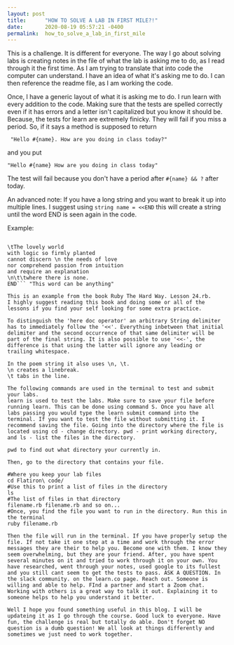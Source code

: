 ```yaml
---
layout: post
title:      "HOW TO SOLVE A LAB IN FIRST MILE?!"
date:       2020-08-19 05:57:21 -0400
permalink:  how_to_solve_a_lab_in_first_mile
---
```



This is a challenge. It is different for everyone. The way I go about solving labs is creating notes in the file of what the lab is asking me to do, as I read through it the first time. As I am trying to translate that into code the computer can understand. I have an idea of what it's asking me to do. I can then reference the readme file, as I am working the code. 

Once, I have a generic layout of what it is asking me to do. I run learn with every addition to the code. Making sure that the tests are spelled correctly even if it has errors and a letter isn't capitalized but you know it should be. Because, the tests for learn are extremely finicky. They will fail if you miss a period. So, if it says a method is supposed to return

` "Hello #{name}. How are you doing in class today?"`

and you put 

`"Hello #{name} How are you doing in class today"`

The test will fail because you don't have a period after `#{name} && ?` after today.

An advanced note:
If you have a long string and you want to break it up into multiple lines. I suggest using 
`string name = <<END` this will create a string until the word END is seen again in the code.

Example:
```poem = <<END

\tThe lovely world
with logic so firmly planted
cannot discern \n the needs of love 
nor comprehend passion from intuition
and require an explanation
\n\t\twhere there is none.
END``` "This word can be anything"

This is an example from the book Ruby The Hard Way. Lesson 24.rb.
I highly suggest reading this book and doing some or all of the lessons if you find your self looking for some extra practice.

To distinguish the 'here doc operator' an arbitrary String delimiter has to immediately follow the '<<'. Everything inbetween that initial delimiter and the second occurrence of that same delimiter will be part of the final string. It is also possible to use '<<-', the difference is that using the latter will ignore any leading or trailing whitespace.

In the poem string it also uses \n, \t. 
\n creates a linebreak. 
\t tabs in the line.

The following commands are used in the terminal to test and submit your labs. 
learn is used to test the labs. Make sure to save your file before running learn. This can be done using command S. Once you have all labs passing you would type the learn submit command into the terminal. If you want to test the file without submitting it. I recommend saving the file. Going into the directory where the file is located using cd - change directory. pwd - print working directory, and ls - list the files in the directory.

pwd to find out what directory your currently in.

Then, go to the directory that contains your file.

#Where you keep your lab files
cd Flatiron\ code/ 
#Use this to print a list of files in the directory
ls
#The list of files in that directory
filename.rb filename.rb and so on...
#Once, you find the file you want to run in the directory. Run this in the terminal
ruby filename.rb

Then the file will run in the terminal. If you have properly setup the file. If not take it one step at a time and work through the error messages they are their to help you. Become one with them. I know they seem overwhelming, but they are your friend. After, you have spent several minutes on it and tried to work through it on your own. You have researched, went through your notes, used google to its fullest and you still cant seem to get the tests to pass. ASK A QUESTION. In the slack community. on the learn.co page. Reach out. Someone is willing and able to help. FInd a partner and start a Zoom chat. Working with others is a great way to talk it out. Explaining it to someone helps to help you understand it better. 

Well I hope you found something useful in this blog. I will be updateing it as I go through the course. Good luck to everyone. Have fun, the challenge is real but totally do able. Don't forget NO question is a dumb question! We all look at things differently and sometimes we just need to work together.

